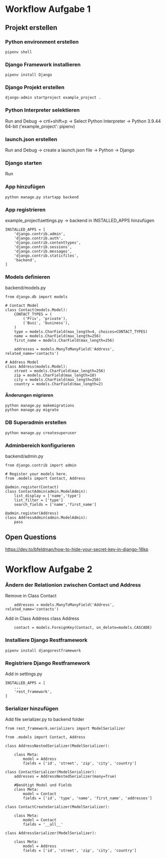 # Workflow Aufgabe 1

## Projekt erstellen

### Python environment erstellen

```
pipenv shell
```

### Django Framework installieren

```
pipenv install Django
```

### Django Projekt erstellen

```
django-admin startproject example_project .
```

### Python Interpreter selektieren
Run and Debug -> crtl+shift+p -> Select Python Interpreter -> Python 3.9.44 64-bit ('example_project': pipenv)

### launch.json erstellen
Run and Debug -> create a launch.json file -> Python -> Django

### Django starten
Run

### App hinzufügen

```
python manage.py startapp backend
```

### App registrieren
example_project\settings.py -> backend in INSTALLED_APPS hinzufügen

```
INSTALLED_APPS = [
    'django.contrib.admin',
    'django.contrib.auth',
    'django.contrib.contenttypes',
    'django.contrib.sessions',
    'django.contrib.messages',
    'django.contrib.staticfiles',
    'backend',
]
```

### Models definieren
backend/models.py

```
from django.db import models

# Contact Model
class Contact(models.Model):
    CONTACT_TYPES = (
        ('Priv', 'private'),
        ('Busi', 'business'),
    )
    type = models.CharField(max_length=4, choices=CONTACT_TYPES)
    name = models.CharField(max_length=256)
    first_name = models.CharField(max_length=256)

    addresses = models.ManyToManyField('Address', related_name='contacts')

# Address Model
class Address(models.Model):
    street = models.CharField(max_length=256)
    zip = models.CharField(max_length=10)
    city = models.CharField(max_length=256)
    country = models.CharField(max_length=2)
```

#### Änderungen migrieren
```
python manage.py makemigrations
python manage.py migrate
```

### DB Superadmin erstellen
```
python manage.py createsuperuser
```

### Adminbereich konfigurieren
backend/admin.py
```
from django.contrib import admin

# Register your models here.
from .models import Contact, Address

@admin.register(Contact)
class ContactAdmin(admin.ModelAdmin):
    list_display = ['name','type']
    list_filter = ['type']
    search_fields = ['name','first_name']

@admin.register(Address)
class AddressAdmin(admin.ModelAdmin):
    pass
```

## Open Questions
https://dev.to/bfeldman/how-to-hide-your-secret-key-in-django-16kp

# Workflow Aufgabe 2

### Ändern der Relationion zwischen Contact und Address

Remove in Class Contact
```
    addresses = models.ManyToManyField('Address', related_name='contacts')
```

Add in Class Address
class Address
```
    contact = models.ForeignKey(Contact, on_delete=models.CASCADE)
```

### Installiere Django Restframework
```
pipenv install djangorestframework
```

### Registriere Django Restframework
Add in settings.py 
```
INSTALLED_APPS = [
    ...
    'rest_framework',
]
```

### Serializer hinzufügen
Add file serializer.py to backend folder
```
from rest_framework.serializers import ModelSerializer

from .models import Contact, Address

class AddressNestedSerializer(ModelSerializer):

    class Meta:
        model = Address
        fields = ['id', 'street', 'zip', 'city', 'country']

class ContactSerializer(ModelSerializer):
    addresses = AddressNestedSerializer(many=True)

    #Benötigt Model und Fields
    class Meta:
        model = Contact
        fields = ['id', 'type', 'name', 'first_name', 'addresses']

class ContactCreateSerializer(ModelSerializer):

    class Meta:
        model = Contact
        fields = '__all__'

class AddressSerializer(ModelSerializer):

    class Meta:
        model = Address
        fields = ['id', 'street', 'zip', 'city', 'country']
```